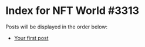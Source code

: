 # Index for NFT World #3313
Posts will be displayed in the order below:

- [Your first post](./001-first.md)

